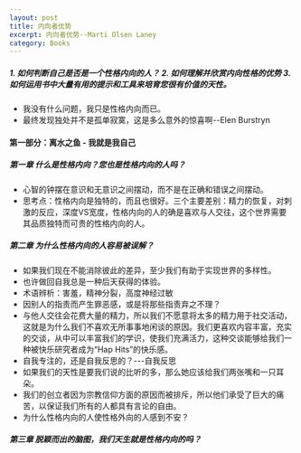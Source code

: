 ```yaml
---
layout: post
title: 内向者优势
excerpt: 内向者优势--Marti Olsen Laney
category: Books
---
```


##### 1. 如何判断自己是否是一个性格内向的人？ 2. 如何理解并欣赏内向性格的优势 3. 如何运用书中大量有用的提示和工具来培育您很有价值的天性。

- 我没有什么问题，我只是性格内向而已。
- 最终发现独处并不是孤单寂寞，这是多么意外的惊喜啊--Elen Burstryn

#### 第一部分：离水之鱼    - 我就是我自己

##### 第一章 什么是性格内向？您也是性格内向的人吗？

- 心智的钟摆在意识和无意识之间摆动，而不是在正确和错误之间摆动。
- 思考点：性格内向是独特的，而且也很好。三个主要差别：精力的恢复，对刺激的反应，深度VS宽度，性格内向的人的确是喜欢与人交往，这个世界需要其品质独特而可贵的性格内向的人。

##### 第二章 为什么性格内向的人容易被误解？

- 如果我们现在不能消除彼此的差异，至少我们有助于实现世界的多样性。
- 也许做回自我总是一种后天获得的体验。
- 术语辨析：害羞，精神分裂，高度神经过敏
- 因别人的指责而产生罪恶感，或是将那些指责弃之不理？
- 与他人交往会花费大量的精力，所以我们不愿意将太多的精力用于社交活动，这就是为什么我们不喜欢无所事事地闲谈的原因。我们更喜欢内容丰富，充实的交谈，从中可以丰富我们的学识，使我们充满活力，这种交谈能够给我们一种被快乐研究者成为“Hap Hits”的快乐感。
- 自我专注的，还是自我反思的？---自我反思
- 如果我们的天性是要我们说的比听的多，那么她应该给我们两张嘴和一只耳朵。
- 我们的创立者因为宗教信仰方面的原因而被排斥，所以他们承受了巨大的痛苦，以保证我们所有的人都具有言论的自由。
- 为什么性格内向的人使性格外向的人感到不安？

##### 第三章 脱颖而出的脑图，我们天生就是性格内向的吗？
